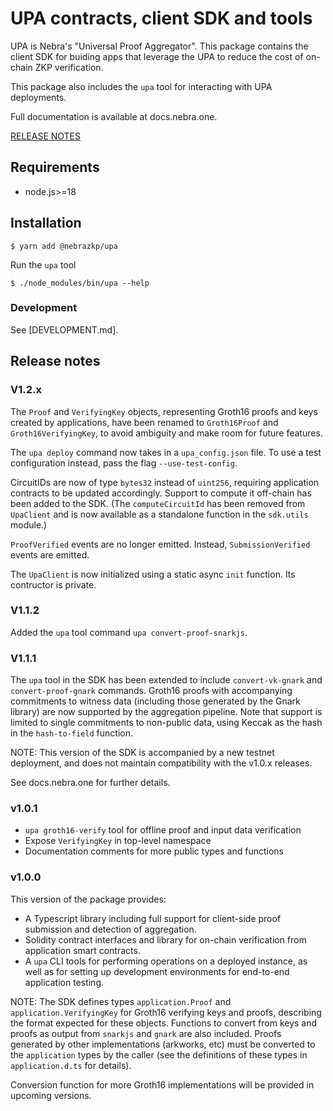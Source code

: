 # UPA contracts, client SDK and tools

UPA is Nebra's "Universal Proof Aggregator".  This package contains the client
SDK for buiding apps that leverage the UPA to reduce the cost of on-chain ZKP
verification.

This package also includes the `upa` tool for interacting with UPA
deployments.

Full documentation is available at docs.nebra.one.

[RELEASE NOTES](#release-notes)

## Requirements

- node.js>=18

## Installation

```console
$ yarn add @nebrazkp/upa
```

Run the `upa` tool
```console
$ ./node_modules/bin/upa --help
```

### Development

See [DEVELOPMENT.md].

## Release notes

### V1.2.x

The `Proof` and `VerifyingKey` objects, representing Groth16 proofs and keys
created by applications, have been renamed to `Groth16Proof` and
`Groth16VerifyingKey`, to avoid ambiguity and make room for future features.

The `upa deploy` command now takes in a `upa_config.json` file. To use a
test configuration instead, pass the flag `--use-test-config`.

CircuitIDs are now of type `bytes32` instead of `uint256`, requiring
application contracts to be updated accordingly.  Support to compute it
off-chain has been added to the SDK.  (The `computeCircuitId` has been removed
from `UpaClient` and is now available as a standalone function in the
`sdk.utils` module.)

`ProofVerified` events are no longer emitted. Instead, `SubmissionVerified`
events are emitted.

The `UpaClient` is now initialized using a static async `init` function.  Its
contructor is private.

### V1.1.2

Added the `upa` tool command `upa convert-proof-snarkjs`.

### V1.1.1

The `upa` tool in the SDK has been extended to include `convert-vk-gnark` and
`convert-proof-gnark` commands.  Groth16 proofs with accompanying commitments
to witness data (including those generated by the Gnark library) are now
supported by the aggregation pipeline.  Note that support is limited to single
commitments to non-public data, using Keccak as the hash in the
`hash-to-field` function.

NOTE: This version of the SDK is accompanied by a new testnet deployment, and
does not maintain compatibility with the v1.0.x releases.

See docs.nebra.one for further details.

### v1.0.1

- `upa groth16-verify` tool for offline proof and input data verification
- Expose `VerifyingKey` in top-level namespace
- Documentation comments for more public types and functions

### v1.0.0

This version of the package provides:

- A Typescript library including full support for client-side proof submission
  and detection of aggregation.
- Solidity contract interfaces and library for on-chain verification from
  application smart contracts.
- A `upa` CLI tools for performing operations on a deployed instance, as well
  as for setting up development environments for end-to-end application testing.

NOTE: The SDK defines types `application.Proof` and `application.VerifyingKey`
for Groth16 verifying keys and proofs, describing the format expected for
these objects.  Functions to convert from keys and proofs as output from
`snarkjs` and `gnark` are also included.  Proofs generated by other implementations
(arkworks, etc) must be converted to the `application` types by the
caller (see the definitions of these types in `application.d.ts` for details).

Conversion function for more Groth16 implementations will be provided in
upcoming versions.
